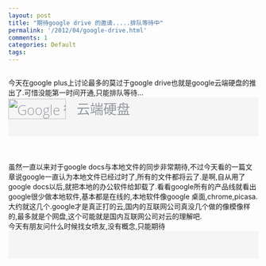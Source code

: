 ```yaml
---
layout: post
title: "期待google drive 的邀请.....排队等待中"
permalink: '/2012/04/google-drive.html'
comments: 1
categories: Default
tags: 
---
```

<a href="http://2.bp.blogspot.com/-LWxXLd7btKI/T5gqeERPiNI/AAAAAAAAEtY/tc4BRSVKKtE/s1600/image-707927.png"><img alt="" border="0" id="BLOGGER_PHOTO_ID_5735380821486831826" src="http://2.bp.blogspot.com/-LWxXLd7btKI/T5gqeERPiNI/AAAAAAAAEtY/tc4BRSVKKtE/s320/image-707927.png"/></a>  

<div>今天在google plus上讨论最多的莫过于google&nbsp;drive也就是google云端硬盘的推出了.可惜没能第一时间开通,只能排队等待...</div>

<h1 id="logo" style="margin-top:0px;margin-right:0px;margin-bottom:0px;margin-left:0px;padding-top:0px;padding-right:0px;padding-bottom:0px;padding-left:0px;color:rgb(145,149,156);font-size:27px;font-weight:300;text-shadow:white 0px 1px 1px;white-space:nowrap;font-family:'Open Sans',Arial,sans-serif;background-color:rgb(245,245,245)"> <a href="https://drive.google.com/" style="color:rgb(145,149,156);text-decoration:none"><span style="color:rgb(145,149,156);text-decoration:none;border-width:initial;border-color:initial;padding-right:0.4em"><img alt="Google 徽标" height="41" src="https://www.google.com/images/logos/google_logo_41.png" style="border-top-style: none; border-right-style: none; border-bottom-style: none; border-left-style: none; border-width: initial; border-color: initial; border-image: initial; padding-top: 0px; padding-right: 0.4em; padding-bottom: 0px; padding-left: 0px; position: relative; top: 2px; vertical-align: middle; " width="116"/></span><span class="goog-inline-block" style="color:rgb(145,149,156);text-decoration:none;display:inline-block;margin-top:3px;vertical-align:top">云端硬盘</span></a></h1>

 

<h1 id="logo" style="margin-top:0px;margin-right:0px;margin-bottom:0px;margin-left:0px;padding-top:0px;padding-right:0px;padding-bottom:0px;padding-left:0px;color:rgb(145,149,156);font-size:27px;font-weight:300;text-shadow:white 0px 1px 1px;white-space:nowrap;font-family:'Open Sans',Arial,sans-serif;background-color:rgb(245,245,245)"> <br/></h1>

<div><br/></div>

<div><br/></div>

<div><br/></div>

<div>虽然一直以来对于google docs与本地文件的同步非常期待,不过今天看的一篇文章说google一直认为本地文件已经过时了,所有的文件都将云了.是啊,自从用了google docs以后,就把本地的办公软件给卸载了.看看google所有的产品线就看出 google很少做本地软件,基本都是在线的,本地软件像google 桌面,chrome,picasa.大约就这几个.google才是真正打的云,国内的互联网公司真没几个做的像模像样的,最多就是个网盘,这个可能就是国内互联网公司对云的理解吧.</div>

 

<div>今天有朋友问什么时候找女喷友,没有概念,只能期待<a href="http://1.bp.blogspot.com/-hDJRRJ4UNKQ/T5gqeSN5ChI/AAAAAAAAEtg/9jF5pK7SHOA/s1600/327-709511.gif"><img alt="" border="0" id="BLOGGER_PHOTO_ID_5735380825230871058" src="http://1.bp.blogspot.com/-hDJRRJ4UNKQ/T5gqeSN5ChI/AAAAAAAAEtg/9jF5pK7SHOA/s320/327-709511.gif"/></a><a href="http://1.bp.blogspot.com/-hDJRRJ4UNKQ/T5gqeSN5ChI/AAAAAAAAEtg/9jF5pK7SHOA/s1600/327-709511.gif"><img alt="" border="0" id="BLOGGER_PHOTO_ID_5735380825230871058" src="http://1.bp.blogspot.com/-hDJRRJ4UNKQ/T5gqeSN5ChI/AAAAAAAAEtg/9jF5pK7SHOA/s320/327-709511.gif"/></a><a href="http://1.bp.blogspot.com/-hDJRRJ4UNKQ/T5gqeSN5ChI/AAAAAAAAEtg/9jF5pK7SHOA/s1600/327-709511.gif"><img alt="" border="0" id="BLOGGER_PHOTO_ID_5735380825230871058" src="http://1.bp.blogspot.com/-hDJRRJ4UNKQ/T5gqeSN5ChI/AAAAAAAAEtg/9jF5pK7SHOA/s320/327-709511.gif"/></a><a href="http://1.bp.blogspot.com/-hDJRRJ4UNKQ/T5gqeSN5ChI/AAAAAAAAEtg/9jF5pK7SHOA/s1600/327-709511.gif"><img alt="" border="0" id="BLOGGER_PHOTO_ID_5735380825230871058" src="http://1.bp.blogspot.com/-hDJRRJ4UNKQ/T5gqeSN5ChI/AAAAAAAAEtg/9jF5pK7SHOA/s320/327-709511.gif"/></a></div>

 

<h1 id="logo" style="margin-top:0px;margin-right:0px;margin-bottom:0px;margin-left:0px;padding-top:0px;padding-right:0px;padding-bottom:0px;padding-left:0px;color:rgb(145,149,156);font-size:27px;font-weight:300;text-shadow:white 0px 1px 1px;white-space:nowrap;font-family:'Open Sans',Arial,sans-serif;background-color:rgb(245,245,245)"> <br/></h1>

<div id="action-instructions-container" style="color:rgb(145,149,156);font-family:'Open Sans',Arial,sans-serif;font-size:14px;background-color:rgb(245,245,245)"><br class="Apple-interchange-newline"/></div>